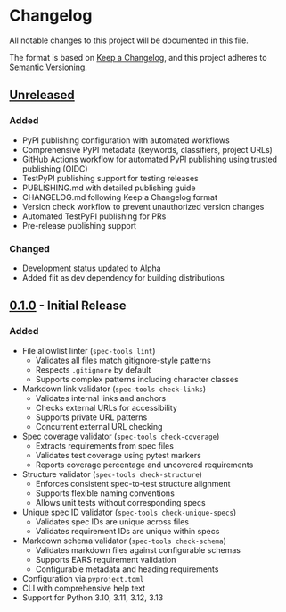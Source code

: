 # Changelog

All notable changes to this project will be documented in this file.

The format is based on [Keep a Changelog](https://keepachangelog.com/en/1.1.0/),
and this project adheres to [Semantic Versioning](https://semver.org/spec/v2.0.0.html).

## [Unreleased]

### Added
- PyPI publishing configuration with automated workflows
- Comprehensive PyPI metadata (keywords, classifiers, project URLs)
- GitHub Actions workflow for automated PyPI publishing using trusted publishing (OIDC)
- TestPyPI publishing support for testing releases
- PUBLISHING.md with detailed publishing guide
- CHANGELOG.md following Keep a Changelog format
- Version check workflow to prevent unauthorized version changes
- Automated TestPyPI publishing for PRs
- Pre-release publishing support

### Changed
- Development status updated to Alpha
- Added flit as dev dependency for building distributions

## [0.1.0] - Initial Release

### Added
- File allowlist linter (`spec-tools lint`)
  - Validates all files match gitignore-style patterns
  - Respects `.gitignore` by default
  - Supports complex patterns including character classes
- Markdown link validator (`spec-tools check-links`)
  - Validates internal links and anchors
  - Checks external URLs for accessibility
  - Supports private URL patterns
  - Concurrent external URL checking
- Spec coverage validator (`spec-tools check-coverage`)
  - Extracts requirements from spec files
  - Validates test coverage using pytest markers
  - Reports coverage percentage and uncovered requirements
- Structure validator (`spec-tools check-structure`)
  - Enforces consistent spec-to-test structure alignment
  - Supports flexible naming conventions
  - Allows unit tests without corresponding specs
- Unique spec ID validator (`spec-tools check-unique-specs`)
  - Validates spec IDs are unique across files
  - Validates requirement IDs are unique within specs
- Markdown schema validator (`spec-tools check-schema`)
  - Validates markdown files against configurable schemas
  - Supports EARS requirement validation
  - Configurable metadata and heading requirements
- Configuration via `pyproject.toml`
- CLI with comprehensive help text
- Support for Python 3.10, 3.11, 3.12, 3.13

[Unreleased]: https://github.com/TradeMe/spec-tools/compare/v0.1.0...HEAD
[0.1.0]: https://github.com/TradeMe/spec-tools/releases/tag/v0.1.0

